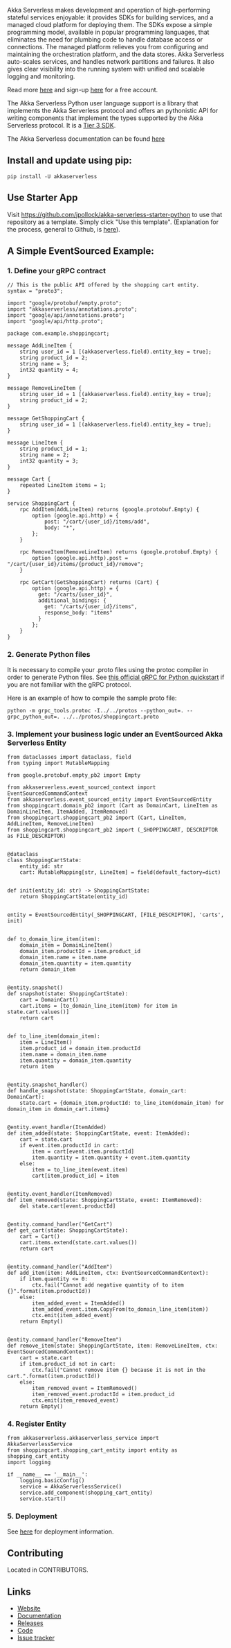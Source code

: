 Akka Serverless makes development and operation of high-performing stateful services enjoyable: it provides SDKs for building services, and a managed cloud platform for deploying them. The SDKs expose a simple programming model, available in popular programming languages, that eliminates the need for plumbing code to handle database access or connections. The managed platform relieves you from configuring and maintaining the orchestration platform, and the data stores. Akka Serverless auto-scales services, and handles network partitions and failures. It also gives clear visibility into the running system with unified and scalable logging and monitoring.

Read more [here](https://developer.lightbend.com/docs/akka-serverless/index.html) and sign-up [here](https://console.akkaserverless.com/p/register#) for a free account. 

The Akka Serverless Python user language support is a library that implements the Akka Serverless protocol and offers an pythonistic API 
for writing components that implement the types supported by the Akka Serverless protocol. It is a [Tier 3 SDK](https://developer.lightbend.com/docs/akka-serverless/reference/service-api-reference.html).

The Akka Serverless documentation can be found [here](https://developer.lightbend.com/docs/akka-serverless/index.html)

## Install and update using pip:

```
pip install -U akkaserverless
```
## Use Starter App

Visit https://github.com/jpollock/akka-serverless-starter-python to use that repository as a template. Simply click "Use this template". (Explanation for the process, general to Github, is [here](https://docs.github.com/en/github/creating-cloning-and-archiving-repositories/creating-a-repository-on-github/creating-a-repository-from-a-template)).


## A Simple EventSourced Example:

### 1. Define your gRPC contract

```
// This is the public API offered by the shopping cart entity.
syntax = "proto3";

import "google/protobuf/empty.proto";
import "akkaserverless/annotations.proto";
import "google/api/annotations.proto";
import "google/api/http.proto";

package com.example.shoppingcart;

message AddLineItem {
    string user_id = 1 [(akkaserverless.field).entity_key = true];
    string product_id = 2;
    string name = 3;
    int32 quantity = 4;
}

message RemoveLineItem {
    string user_id = 1 [(akkaserverless.field).entity_key = true];
    string product_id = 2;
}

message GetShoppingCart {
    string user_id = 1 [(akkaserverless.field).entity_key = true];
}

message LineItem {
    string product_id = 1;
    string name = 2;
    int32 quantity = 3;
}

message Cart {
    repeated LineItem items = 1;
}

service ShoppingCart {
    rpc AddItem(AddLineItem) returns (google.protobuf.Empty) {
        option (google.api.http) = {
            post: "/cart/{user_id}/items/add",
            body: "*",
        };
    }

    rpc RemoveItem(RemoveLineItem) returns (google.protobuf.Empty) {
        option (google.api.http).post = "/cart/{user_id}/items/{product_id}/remove";
    }

    rpc GetCart(GetShoppingCart) returns (Cart) {
        option (google.api.http) = {
          get: "/carts/{user_id}",
          additional_bindings: {
            get: "/carts/{user_id}/items",
            response_body: "items"
          }
        };
    }
}

```

### 2. Generate Python files

It is necessary to compile your .proto files using the protoc compiler in order to generate Python files. 
See [this official gRPC for Python quickstart](https://grpc.io/docs/languages/python/quickstart/) if you are not familiar with the gRPC protocol.

Here is an example of how to compile the sample proto file:
```
python -m grpc_tools.protoc -I../../protos --python_out=. --grpc_python_out=. ../../protos/shoppingcart.proto
```

### 3. Implement your business logic under an EventSourced Akka Serverless Entity

```
from dataclasses import dataclass, field
from typing import MutableMapping

from google.protobuf.empty_pb2 import Empty

from akkaserverless.event_sourced_context import EventSourcedCommandContext
from akkaserverless.event_sourced_entity import EventSourcedEntity
from shoppingcart.domain_pb2 import (Cart as DomainCart, LineItem as DomainLineItem, ItemAdded, ItemRemoved)
from shoppingcart.shoppingcart_pb2 import (Cart, LineItem, AddLineItem, RemoveLineItem)
from shoppingcart.shoppingcart_pb2 import (_SHOPPINGCART, DESCRIPTOR as FILE_DESCRIPTOR)


@dataclass
class ShoppingCartState:
    entity_id: str
    cart: MutableMapping[str, LineItem] = field(default_factory=dict)


def init(entity_id: str) -> ShoppingCartState:
    return ShoppingCartState(entity_id)


entity = EventSourcedEntity(_SHOPPINGCART, [FILE_DESCRIPTOR], 'carts', init)


def to_domain_line_item(item):
    domain_item = DomainLineItem()
    domain_item.productId = item.product_id
    domain_item.name = item.name
    domain_item.quantity = item.quantity
    return domain_item


@entity.snapshot()
def snapshot(state: ShoppingCartState):
    cart = DomainCart()
    cart.items = [to_domain_line_item(item) for item in state.cart.values()]
    return cart


def to_line_item(domain_item):
    item = LineItem()
    item.product_id = domain_item.productId
    item.name = domain_item.name
    item.quantity = domain_item.quantity
    return item


@entity.snapshot_handler()
def handle_snapshot(state: ShoppingCartState, domain_cart: DomainCart):
    state.cart = {domain_item.productId: to_line_item(domain_item) for domain_item in domain_cart.items}


@entity.event_handler(ItemAdded)
def item_added(state: ShoppingCartState, event: ItemAdded):
    cart = state.cart
    if event.item.productId in cart:
        item = cart[event.item.productId]
        item.quantity = item.quantity + event.item.quantity
    else:
        item = to_line_item(event.item)
        cart[item.product_id] = item


@entity.event_handler(ItemRemoved)
def item_removed(state: ShoppingCartState, event: ItemRemoved):
    del state.cart[event.productId]


@entity.command_handler("GetCart")
def get_cart(state: ShoppingCartState):
    cart = Cart()
    cart.items.extend(state.cart.values())
    return cart


@entity.command_handler("AddItem")
def add_item(item: AddLineItem, ctx: EventSourcedCommandContext):
    if item.quantity <= 0:
        ctx.fail("Cannot add negative quantity of to item {}".format(item.productId))
    else:
        item_added_event = ItemAdded()
        item_added_event.item.CopyFrom(to_domain_line_item(item))
        ctx.emit(item_added_event)
    return Empty()


@entity.command_handler("RemoveItem")
def remove_item(state: ShoppingCartState, item: RemoveLineItem, ctx: EventSourcedCommandContext):
    cart = state.cart
    if item.product_id not in cart:
        ctx.fail("Cannot remove item {} because it is not in the cart.".format(item.productId))
    else:
        item_removed_event = ItemRemoved()
        item_removed_event.productId = item.product_id
        ctx.emit(item_removed_event)
    return Empty()
```

### 4. Register Entity

```
from akkaserverless.akkaserverless_service import AkkaServerlessService
from shoppingcart.shopping_cart_entity import entity as shopping_cart_entity
import logging

if __name__ == '__main__':
    logging.basicConfig()
    service = AkkaServerlessService()
    service.add_component(shopping_cart_entity)
    service.start()

```

### 5. Deployment

See [here](https://developer.lightbend.com/docs/akka-serverless/deploying/index.html) for deployment information.

## Contributing

Located in CONTRIBUTORS.

## Links

* [Website](https://https://www.lightbend.com/akka-serverless/)
* [Documentation](https://developer.lightbend.com/docs/akka-serverless/)
* [Releases](https://pypi.org/project/akkaserverless/)
* [Code](https://github.com/jpollock/akkaserverless-python-sdk)
* [Issue tracker](https://github.com/jpollock/akkaserverless-python-sdk/issues)
